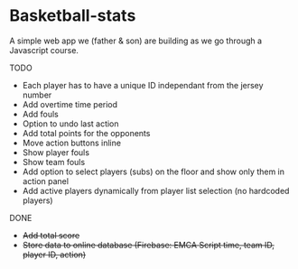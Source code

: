 # Basketball-stats

A simple web app we (father & son) are building as we go through a Javascript course.

TODO

- Each player has to have a unique ID independant from the jersey number
- Add overtime time period
- Add fouls
- Option to undo last action
- Add total points for the opponents
- Move action buttons inline
- Show player fouls
- Show team fouls
- Add option to select players (subs) on the floor and show only them in action panel
- Add active players dynamically from player list selection (no hardcoded players)

DONE

- ~~Add total score~~
- ~~Store data to online database (Firebase: EMCA Script time, team ID, player ID, action)~~
